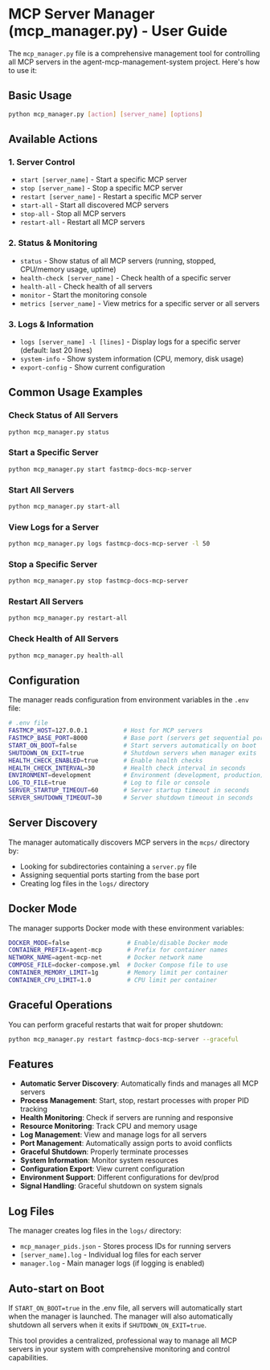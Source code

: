 # MCP Server Manager (mcp_manager.py) - User Guide

The `mcp_manager.py` file is a comprehensive management tool for controlling all MCP servers in the agent-mcp-management-system project. Here's how to use it:

## Basic Usage

```bash
python mcp_manager.py [action] [server_name] [options]
```

## Available Actions

### 1. Server Control
- `start [server_name]` - Start a specific MCP server
- `stop [server_name]` - Stop a specific MCP server
- `restart [server_name]` - Restart a specific MCP server
- `start-all` - Start all discovered MCP servers
- `stop-all` - Stop all MCP servers
- `restart-all` - Restart all MCP servers

### 2. Status & Monitoring
- `status` - Show status of all MCP servers (running, stopped, CPU/memory usage, uptime)
- `health-check [server_name]` - Check health of a specific server
- `health-all` - Check health of all servers
- `monitor` - Start the monitoring console
- `metrics [server_name]` - View metrics for a specific server or all servers

### 3. Logs & Information
- `logs [server_name] -l [lines]` - Display logs for a specific server (default: last 20 lines)
- `system-info` - Show system information (CPU, memory, disk usage)
- `export-config` - Show current configuration

## Common Usage Examples

### Check Status of All Servers
```bash
python mcp_manager.py status
```

### Start a Specific Server
```bash
python mcp_manager.py start fastmcp-docs-mcp-server
```

### Start All Servers
```bash
python mcp_manager.py start-all
```

### View Logs for a Server
```bash
python mcp_manager.py logs fastmcp-docs-mcp-server -l 50
```

### Stop a Specific Server
```bash
python mcp_manager.py stop fastmcp-docs-mcp-server
```

### Restart All Servers
```bash
python mcp_manager.py restart-all
```

### Check Health of All Servers
```bash
python mcp_manager.py health-all
```

## Configuration

The manager reads configuration from environment variables in the `.env` file:

```bash
# .env file
FASTMCP_HOST=127.0.0.1          # Host for MCP servers
FASTMCP_BASE_PORT=8000          # Base port (servers get sequential ports: 8001, 8002, etc.)
START_ON_BOOT=false             # Start servers automatically on boot
SHUTDOWN_ON_EXIT=true           # Shutdown servers when manager exits
HEALTH_CHECK_ENABLED=true       # Enable health checks
HEALTH_CHECK_INTERVAL=30        # Health check interval in seconds
ENVIRONMENT=development         # Environment (development, production)
LOG_TO_FILE=true                # Log to file or console
SERVER_STARTUP_TIMEOUT=60       # Server startup timeout in seconds
SERVER_SHUTDOWN_TIMEOUT=30      # Server shutdown timeout in seconds
```

## Server Discovery

The manager automatically discovers MCP servers in the `mcps/` directory by:
- Looking for subdirectories containing a `server.py` file
- Assigning sequential ports starting from the base port
- Creating log files in the `logs/` directory

## Docker Mode

The manager supports Docker mode with these environment variables:
```bash
DOCKER_MODE=false                # Enable/disable Docker mode
CONTAINER_PREFIX=agent-mcp       # Prefix for container names
NETWORK_NAME=agent-mcp-net       # Docker network name
COMPOSE_FILE=docker-compose.yml  # Docker Compose file to use
CONTAINER_MEMORY_LIMIT=1g        # Memory limit per container
CONTAINER_CPU_LIMIT=1.0          # CPU limit per container
```

## Graceful Operations

You can perform graceful restarts that wait for proper shutdown:
```bash
python mcp_manager.py restart fastmcp-docs-mcp-server --graceful
```

## Features

- **Automatic Server Discovery**: Automatically finds and manages all MCP servers
- **Process Management**: Start, stop, restart processes with proper PID tracking
- **Health Monitoring**: Check if servers are running and responsive
- **Resource Monitoring**: Track CPU and memory usage
- **Log Management**: View and manage logs for all servers
- **Port Management**: Automatically assign ports to avoid conflicts
- **Graceful Shutdown**: Properly terminate processes
- **System Information**: Monitor system resources
- **Configuration Export**: View current configuration
- **Environment Support**: Different configurations for dev/prod
- **Signal Handling**: Graceful shutdown on system signals

## Log Files

The manager creates log files in the `logs/` directory:
- `mcp_manager_pids.json` - Stores process IDs for running servers
- `[server_name].log` - Individual log files for each server
- `manager.log` - Main manager logs (if logging is enabled)

## Auto-start on Boot

If `START_ON_BOOT=true` in the .env file, all servers will automatically start when the manager is launched. The manager will also automatically shutdown all servers when it exits if `SHUTDOWN_ON_EXIT=true`.

This tool provides a centralized, professional way to manage all MCP servers in your system with comprehensive monitoring and control capabilities.